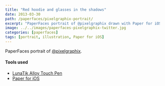```yaml
---
title: "Red hoodie and glasses in the shadows"
date: 2013-03-30
path: /paperfaces/pixelgraphix-portrait/
excerpt: "PaperFaces portrait of @pixelgraphix drawn with Paper for iOS on an iPad."
image: ../../images/paperfaces-pixelgraphix-twitter.jpg
categories: [paperfaces]
tags: [portrait, illustration, Paper for iOS]
---
```


PaperFaces portrait of [@pixelgraphix](https://twitter.com/pixelgraphix).

#### Tools used

- [LunaTik Alloy Touch Pen](https://www.amazon.com/gp/product/B00821TR7G/ref=as_li_ss_tl?ie=UTF8&tag=mademist-20&linkCode=as2&camp=1789&creative=390957&creativeASIN=B00821TR7G)
- [Paper for iOS](https://paper.bywetransfer.com/)
